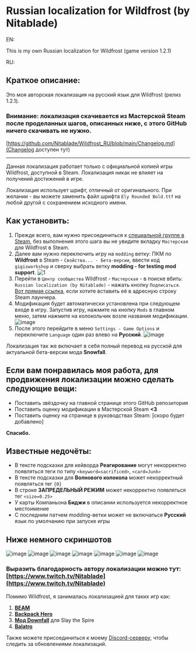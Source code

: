 # Russian localization for Wildfrost (by Nitablade)
EN:

This is my own Russian localization for Wildfrost (game version 1.2.1)

RU:
## Краткое описание:
Это моя авторская локализация на русский язык для Wildfrost (релиз 1.2.1). 
### Внимание: локализация скачивается из Мастерской Steam после проделанных шагов, описанных ниже, с этого GitHub ничего скачивать не нужно.

[https://github.com/Nitablade/Wildfrost_RU/blob/main/Changelog.md](Changelog доступен тут)

---

Данная локализация работает только с официальной копией игры Wildfrost, доступной в Steam. Локализация никак не влияет на получений достижений в игре.

Локализация использует шрифт, отличный от оригинального. При желании - вы можете заменить файл шрифта ```Ely Rounded Bold.ttf``` на любой другой с сохранением исходного имени.

## Как установить:
1) Прежде всего, вам нужно присоединиться к [специальной группе в Steam](https://steamcommunity.com/groups/WildfrostModTesters), без выполнения этого шага вы не увидите вкладку ```Мастерская``` для Wildfrost в Steam.
2) Далее вам нужно переключить игру на ```modding``` ветку: ПКМ по **Wildfrost** в Steam - ```Свойства... - Бета-версии```, ввести код ```gigisworkshop``` и сверху выбрать ветку **modding - for testing mod support**.
![1](https://github.com/Nitablade/Wildfrost_RU/assets/109508685/0439dc77-8728-40e6-a49d-ed81885efac2)
3) Перейти в ```Центр сообщества``` Wildfrost - ```Мастерская``` - в поиске вбить: ```Russian localization (by Nitablade)``` - нажать кнопку ```Подписаться```. [Вот прямая ссылка](https://steamcommunity.com/sharedfiles/filedetails/?id=3275805517&searchtext=Russian), если хотите вставить её в адресную строку Steam лаунчера.
4) Модификация будет автоматически установлена при следующем входе в игру. Запустив игру, нажмите на кнопку ```Mods``` в главном меню, затем нажмите на колокольчик возле названия модификации.
![image](https://github.com/Nitablade/Wildfrost_RU/assets/109508685/e41fe2c1-1b5e-4188-a351-7f640f609332)
6) После этого перейдите в меню ```Settings - Game Options``` и переключите ```Language``` один раз влево на **Русский**.
![image](https://github.com/Nitablade/Wildfrost_RU/assets/109508685/3d8c120d-3c7d-4b74-b462-f24fa7677037)

Локализация так же включает в себя полный перевод на русской для актуальной бета-версии мода **Snowfall**.

## Если вам понравилась моя работа, для продвижения локализации можно сделать следующие вещи:
- Поставить звёздочку на главной странице этого GitHub репозитория
- Поставить оценку модификации в Мастерской Steam **<3**
- Поставить оценку на странице в руководствах Steam: [скоро будет добавлено]

**Спасибо.**

## Известные недочёты:
- В тексте подсказки для кейворда **Реагирование** могут некорректно появляться теги по типу ```<keyword=sacrificed>```, ```<card=Junk>```
- В тексте подсказки для **Волнового колокола** может некорректный появляться тег ```{0}```
- В строке **ЗАПРЕДЕЛЬНЫЙ РЕЖИМ** может некорректно появляться тег ```<size=0.25>```
- У карты Компаньона **Биджи** в описании используется некорректное местоимение
- С последним патчем modding-ветки может не включаться **Русский** язык по умолчанию при запуске игры

## Ниже немного скриншотов
![image](https://github.com/Nitablade/Wildfrost_RU/assets/109508685/52a89803-4822-4c73-aaf8-3d2a1c0ef5d2)
![image](https://github.com/Nitablade/Wildfrost_RU/assets/109508685/cd6d91d8-5adb-49a0-9f80-36c806be8289)
![image](https://github.com/Nitablade/Wildfrost_RU/assets/109508685/d80334db-2a64-49eb-900d-72a345d16096)
![image](https://github.com/Nitablade/Wildfrost_RU/assets/109508685/344a6b18-56a5-4dae-90ff-a9a847c31d9d)
![image](https://github.com/Nitablade/Wildfrost_RU/assets/109508685/3910c08b-9f58-4db6-836f-776748d919ce)
![image](https://github.com/Nitablade/Wildfrost_RU/assets/109508685/d76f292f-c060-4104-82f9-ba9acd718196)
![image](https://github.com/Nitablade/Wildfrost_RU/assets/109508685/74050c86-edfd-4f21-a61a-3d43904c67c9)

### Выразить благодарность автору локализации можно тут: [https://www.twitch.tv/Nitablade](https://www.twitch.tv/Nitablade)

Помимо Wildfrost, я занималась локализацией для таких игр как:
1) [**BEAM**](https://store.steampowered.com/app/1067430/Beam/)
2) [**Backpack Hero**](https://store.steampowered.com/app/1970580/Backpack_Hero/)
3) [**Мод Downfall**](https://steamcommunity.com/sharedfiles/filedetails/?id=1610056683&searchtext=Downfall) для Slay the Spire
4) [**Balatro**](https://github.com/Nitablade/Balatro_ProperRussian/tree/main)

Также можете присоединиться к моему [Discord-серверу](https://discord.gg/zFAGDn6QMs), чтобы следить за обновлениями локализаций.
